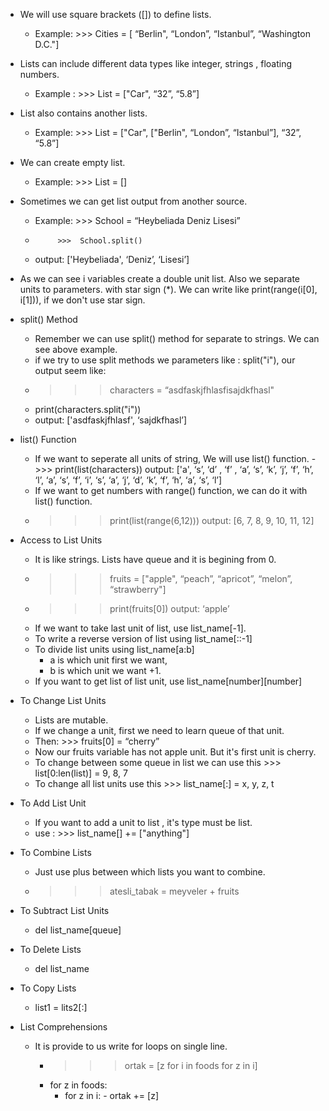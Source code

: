 - We will use square brackets ([]) to define lists.
   - Example: >>> Cities = [ “Berlin", “London”, “Istanbul”, “Washington D.C."]

- Lists can include different data types like integer, strings , floating numbers.
   - Example : >>> List = ["Car", “32”, “5.8”]

- List also contains another lists.
   - Example: >>> List = ["Car", ["Berlin", “London”, “Istanbul”], “32”, “5.8”]

- We can create empty list.
   - Example: >>> List = []

- Sometimes we can get list output from another source.
   - Example: >>>  School = “Heybeliada Deniz Lisesi”
   -          >>>  School.split()
   - output: ['Heybeliada', ‘Deniz’, ‘Lisesi’]
   
- As we can see i variables create a double unit list. Also we separate units to parameters.
with star sign (*). We can write like print(range(i[0], i[1])), if we don't use star sign.


- split() Method
   - Remember we can use split() method for separate to strings. We can see above example.
   - if we try to use split methods we parameters like : split("i"), our output seem like:
   - >>> characters = “asdfaskjfhlasfisajdkfhasl"
   - print(characters.split("i"))
   - output: ['asdfaskjfhlasf', ‘sajdkfhasl’]

- list() Function
   - If we want to seperate all units of string, We will use list() function.
   ->>> print(list(characters))
   output: ['a', ‘s’, ‘d’ , ‘f’ , ‘a’, ‘s’, ‘k’, ‘j’, ‘f’, ‘h’, ‘l’, ‘a’, ‘s’, ‘f’, ‘i’, ‘s’, ‘a’, ‘j’, ‘d’, ‘k’, ‘f’, ‘h’, ‘a’, ‘s’, ‘l’]
   - If we want to get numbers with range() function, we can do it with list() function.
   - >>> print(list(range(6,12)))
   output: [6, 7, 8, 9, 10, 11, 12]
   
- Access to List Units
   - It is like strings. Lists have queue and it is begining from 0.
   - >>> fruits = ["apple", “peach”, “apricot”, “melon”, “strawberry"]
   - >>> print(fruits[0])
   output: ‘apple’
   - If we want to take last unit of list, use list_name[-1].
   - To write a reverse version of list using list_name[::-1]
   - To divide list units using list_name[a:b]
      - a is which unit first we want,
      - b is which unit we want +1.
   - If you want to get list of list unit, use list_name[number][number]
  
- To Change List Units
   - Lists are mutable.
   - If we change a unit, first we need to learn queue of that unit.
   - Then: >>> fruits[0] = “cherry”
   - Now our fruits variable has not apple unit. But it's first unit is cherry.
   - To change between some queue in list we can use this >>> list[0:len(list)] = 9, 8, 7
   - To change all list units use this >>> list_name[:] = x, y, z, t

- To Add List Unit
   - If you want to add a unit to list , it's type must be list.
   - use : >>> list_name[] += ["anything"]

- To Combine Lists
   - Just use plus between which lists you want to combine.
   - >>> atesli_tabak = meyveler + fruits
      
- To Subtract List Units
   - del list_name[queue]

- To Delete Lists
   - del list_name
 
- To Copy Lists
   - list1 = lits2[:]

- List Comprehensions
   -  It is provide to us write for loops on single line.
      - >>> ortak = [z for i in foods for z in i] 
      - for z in foods:
         - for z in i:
               - ortak += [z]
 